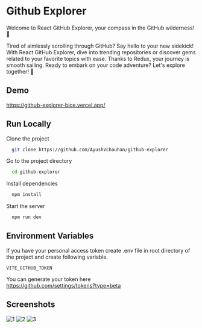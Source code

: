 
# Github Explorer

Welcome to React GitHub Explorer, your compass in the GitHub wilderness! 🌟

Tired of aimlessly scrolling through GitHub? Say hello to your new sidekick! With React GitHub Explorer, dive into trending repositories or discover gems related to your favorite topics with ease. Thanks to Redux, your journey is smooth sailing. Ready to embark on your code adventure? Let's explore together! 🚀


## Demo

https://github-explorer-bice.vercel.app/

## Run Locally

Clone the project

```bash
  git clone https://github.com/AyushVChauhan/github-explorer
```

Go to the project directory

```bash
  cd github-explorer
```

Install dependencies

```bash
  npm install
```

Start the server

```bash
  npm run dev
```
## Environment Variables

If you have your personal access token
create .env file in root directory of the project and create following variable.

`VITE_GITHUB_TOKEN`

You can generate your token here \
https://github.com/settings/tokens?type=beta

## Screenshots
![1](https://github.com/user-attachments/assets/27524866-e9a2-42f3-a525-19270428a684)
![2](https://github.com/user-attachments/assets/e5fcd1e1-51b3-47ea-9059-04693d678467)
![3](https://github.com/user-attachments/assets/6d6fe968-b985-408f-ba0b-88b91e566385)
